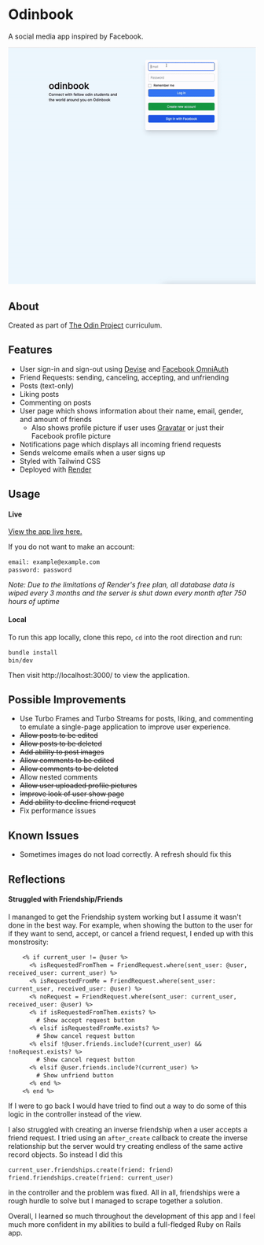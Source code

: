 # Odinbook

A social media app inspired by Facebook.

![Odin Features](/readme-images/odin-features.gif)

## About

Created as part of [The Odin Project](https://www.theodinproject.com) curriculum.

## Features

- User sign-in and sign-out using [Devise](https://github.com/heartcombo/devise) and [Facebook OmniAuth](https://github.com/simi/omniauth-facebook)
- Friend Requests: sending, canceling, accepting, and unfriending
- Posts (text-only)
- Liking posts
- Commenting on posts
- User page which shows information about their name, email, gender, and amount of friends
  - Also shows profile picture if user uses [Gravatar](https://en.gravatar.com/) or just their Facebook profile picture
- Notifications page which displays all incoming friend requests
- Sends welcome emails when a user signs up
- Styled with Tailwind CSS
- Deployed with [Render](https://render.com)

## Usage

#### Live

[View the app live here.](https://odin-facebook-ny7o.onrender.com/)

If you do not want to make an account:

```
email: example@example.com
password: password
```

_Note: Due to the limitations of Render's free plan, all database data is wiped every 3 months and the server is shut down every month after 750 hours of uptime_

#### Local

To run this app locally, clone this repo, `cd` into the root direction and run:

```
bundle install
bin/dev
```

Then visit http://localhost:3000/ to view the application.

## Possible Improvements

- Use Turbo Frames and Turbo Streams for posts, liking, and commenting to emulate a single-page application to improve user experience.
- ~~Allow posts to be edited~~
- ~~Allow posts to be deleted~~
- ~~Add ability to post images~~
- ~~Allow comments to be edited~~
- ~~Allow comments to be deleted~~
- Allow nested comments
- ~~Allow user uploaded profile pictures~~
- ~~Improve look of user show page~~
- ~~Add ability to decline friend request~~
- Fix performance issues

## Known Issues

- Sometimes images do not load correctly. A refresh should fix this

## Reflections

#### Struggled with Friendship/Friends

I mananged to get the Friendship system working but I assume it wasn't done in the best way. For example, when showing the button to the user for if they want to send, accept, or cancel a friend request, I ended up with this monstrosity:

```
    <% if current_user != @user %>
      <% isRequestedFromThem = FriendRequest.where(sent_user: @user, received_user: current_user) %>
      <% isRequestedFromMe = FriendRequest.where(sent_user: current_user, received_user: @user) %>
      <% noRequest = FriendRequest.where(sent_user: current_user, received_user: @user) %>
      <% if isRequestedFromThem.exists? %>
        # Show accept request button
      <% elsif isRequestedFromMe.exists? %>
        # Show cancel request button
      <% elsif !@user.friends.include?(current_user) && !noRequest.exists? %>
        # Show cancel request button
      <% elsif @user.friends.include?(current_user) %>
        # Show unfriend button
      <% end %>
    <% end %>
```

If I were to go back I would have tried to find out a way to do some of this logic in the controller instead of the view.

I also struggled with creating an inverse friendship when a user accepts a friend request. I tried using an `after_create` callback to create the inverse relationship but the server would try creating endless of the same active record objects. So instead I did this

```
current_user.friendships.create(friend: friend)
friend.friendships.create(friend: current_user)
```

in the controller and the problem was fixed. All in all, friendships were a rough hurdle to solve but I managed to scrape together a solution.

Overall, I learned so much throughout the development of this app and I feel much more confident in my abilities to build a full-fledged Ruby on Rails app.
